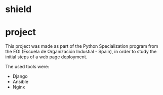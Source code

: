 # shield
# project

This project was made as part of the Python Specialization program from the EOI (Escuela de Organización Industial - Spain), in order to study the initial steps of a web page deployment. 

The used tools were:

 - Django
 - Ansible
 - Nginx

